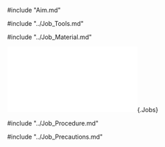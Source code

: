 #include "Aim.md"

#include "../Job_Tools.md"

#include "../Job_Material.md"

![Square in Square Fitting](Common/img_pdf/Ftj_2_Dm.pdf "Square in Square Fitting"){.Jobs}

#include "../Job_Procedure.md"

#include "../Job_Precautions.md"
